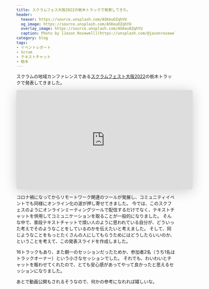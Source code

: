 ```yaml
---
title: スクラムフェス大阪2022の栃木トラックで発表してきた。
header:
  teaser: https://source.unsplash.com/ASKeuOZqhYU
  og_image: https://source.unsplash.com/ASKeuOZqhYU
  overlay_image: https://source.unsplash.com/ASKeuOZqhYU
  caption: Photo by [Jason Rosewell](https://unsplash.com/@jasonrosewell?utm_source=unsplash&utm_medium=referral&utm_content=creditCopyText) on [Unsplash](https://unsplash.com/@jasonrosewell?utm_source=unsplash&utm_medium=referral&utm_content=creditCopyText)
category: blog
tags:
- イベントレポート
- Scrum
- テキストチャット
- 栃木
---
```


スクラムの地域カンファレンスである[スクラムフェスト大阪2022](https://www.scrumosaka.org/)の栃木トラックで発表してきました。

<iframe class="speakerdeck-iframe" frameborder="0" src="https://speakerdeck.com/player/42c5243f0b1f4018aa3b5f1c8e26a54b" title="音のような言葉 〜ちゃちゃっとチャットで楽しむちょっとしたコツ〜 / words like sounds" allowfullscreen="true" mozallowfullscreen="true" webkitallowfullscreen="true" style="border: 0px; background: padding-box padding-box rgba(0, 0, 0, 0.1); margin: 0px; padding: 0px; border-radius: 6px; box-shadow: rgba(0, 0, 0, 0.2) 0px 5px 40px; width: 560px; height: 315px;" data-ratio="1.7777777777777777"></iframe>

コロナ禍になってからリモートワーク関連のツールが発展し、コミュニティイベントでも同様にオンライン化の波が押し寄せてきました。
今では、このスクフェスのようにオンラインミーティングツールで配信するだけでなく、テキストチャットを併用してコミュニケーションを取ることが一般的になりました。
そんな中で、普段テキストチャットで煩い人のように思われている自分が、どういった考えでそのようなことをしているのかを伝えたいと考えました。
そして、同じようなことをもっとたくさんの人にしてもらうためにはどうしたらいいのか、ということを考えて、この発表スライドを作成しました。

16トラックもあり、また朝一のセッションだったためか、参加者2名（うち1名はトラックオーナー）という小さなセッションでした。
それでも、わいわいとチャットを賑わせてくれたので、とても安心感があってやって良かったと思えるセッションになりました。

あとで動画公開もされるそうなので、何かの参考になれれば嬉しいな。
